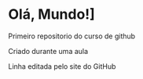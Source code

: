 # Olá, Mundo!]

 Primeiro repositorio do curso de github

Criado durante uma aula

Linha editada pelo site do GitHub
